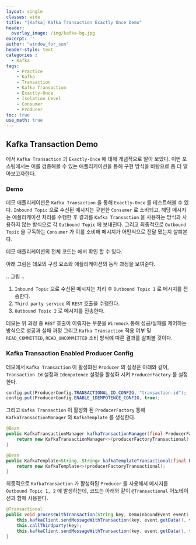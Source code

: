 ```yaml
--- 
layout: single
classes: wide
title: "[Kafka] Kafka Transaction Exactly Once Demo"
header:
  overlay_image: /img/kafka-bg.jpg
excerpt: ''
author: "window_for_sun"
header-style: text
categories :
  - Kafka
tags:
    - Practice
    - Kafka
    - Transaction
    - Kafka Transaction
    - Exactly-Once
    - Isolation Level
    - Consumer
    - Producer
toc: true
use_math: true
---
```


## Kafka Transaction Demo
[]()
에서 `Kafka Transaction` 과 `Exactly-Once` 에 대해 개념적으로 알아 보았다.
이번 포스팅에서는 이를 검증해볼 수 있는 애플리케이션을 통해 구현 방식을 바탕으로 좀 더 알아보고자한다. 

### Demo
데모 애플리케이션은 `Kafka Transaction` 을 통해 `Exactly-Once` 를 테스트해볼 수 있다. 
`Inbound Topic` 으로 수신된 메시지는 구현한 `Consumer` 로 소비되고, 
해당 메시지는 애플리케이션 처리를 수행한 후 결과를 `Kafka Transaction` 을 사용하는 방식과 사용하지 않는 방식으로 각 `Outbound Topic` 에 보내진다. 
그리고 최종적으로 `Outbound Topic` 을 구독하는 `Consumer` 가 이를 소비해 메시지가 어떤식으로 전달 됐는지 살펴본다.  

데모 애플리케이션의 전체 코드는 []()
에서 확인 할 수 있다.  

아래 그림은 데모의 구성 요소와 애플리케이션의 동작 과정을 보여준다.  

.. 그림 ..

1. `Inbound Topic` 으로 수신된 메시지는 처리 후 `Outbound Topic 1` 로 메시지를 전송한다. 
2. `Third party service` 의 `REST` 호출을 수행한다. 
3. `Outbound Topic 2` 로 메시지를 전송한다. 

데모는 위 과정 중 `REST` 호출이 이뤄지는 부분을 `Wiremock` 통해 성공/실패를 제어하는 방식으로 
성공과 실패 과정 그리고 `Kafka Transaction` 적용 여부 및 `READ_COMMITTED`, `READ_UNCOMMITTED` 소비 방식에 따른 결과를 살펴볼 것이다.  


### Kafka Transaction Enabled Producer Config
데모에서 `Kafka Transaction` 이 활성화된 `Producer` 의 설정은 아래와 같이, 
`Transaction Id` 설정과 `Idempotence` 설정을 활성화 시켜 `ProducerFactory` 를 설정한다. 

```java
config.put(ProducerConfig.TRANSACTIONAL_ID_CONFIG, "transaction-id");
config.put(ProducerConfig.ENABLE_IDEMPOTENCE_CONFIG, true);
```  

그리고 `Kafka Transaction` 이 활성화 된 `ProducerFactory` 통해 `KafkaTransactionManager` 와 `KafkaTemplate` 를 생성한다. 

```java
@Bean
public KafkaTransactionManager kafkaTransactionManager(final ProducerFactory<String, String> producerFactoryTransactional) {
    return new KafkaTransactionManager<>(producerFactoryTransactional);
}

@Bean
public KafkaTemplate<String, String> kafkaTemplateTransactional(final ProducerFactory<String, String> producerFactoryTransactional) {
    return new KafkaTemplate<>(producerFactoryTransactional);
}
```  

최종적으로 `KafkaTransaction` 가 활성화된 `Producer` 를 사용해서 메시지를 `Outbound Topic 1, 2` 에 발생하는데, 
코드는 아래와 같이 `@Transactional` 어노테이션과 함께 사용한다.  

```java
@Transactional
public void processWithTransaction(String key, DemoInboundEvent event) {
    this.kafkaClient.sendMessageWithTransaction(key, event.getData(), this.properties.getOutboundTopic1());
    this.callThirdparty(key);
    this.kafkaClient.sendMessageWithTransaction(key, event.getData(), this.properties.getOutboundTopic2());
}
```  
